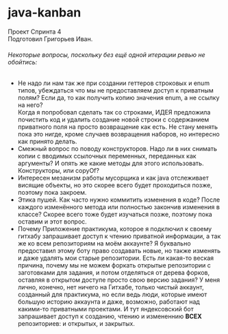 # java-kanban
Проект Спринта 4  
Подготовил Григорьев Иван.

###### Некоторые вопросы, поскольку без ещё одной итерации ревью не обойтись:
- Не надо ли нам так же при создании геттеров строковых и enum типов,
убеждаться что мы не предоставляем доступ к приватным полям? Если да,
то как получить копию значения enum, а не ссылку на него?  
Когда я попробовал сделать так со строками, ИДЕЯ предложила почистить код 
и удалить создание новой строки с содержанием приватного поля на просто
возвращение как есть. Не стану менять пока это нигде, кроме случаев 
возвращения наборов, но интересно как принято делать.  
- Смежный вопрос по поводу конструкторов. Надо ли в них снимать копии с 
вводимых ссылочных переменных, переданных как аргументы? И опять же какие 
методы для этого использовать. Конструкторы, или copyOf?  
- Интересен мезанизм работы мусорщика и как java отслеживает висящие
объекты, но это скорее всего будет проходиться позже, поэтому пока закроем.  
- Этика пушей. Как часто нужно коммитить изменения в коде? После каждого
изменённого метода или полностью закончив изменения в классе? Скорее всего
тоже будет изучаться позже, поэтому пока оставим и этот вопрос.
- Почему Приложение практикума, которое я подключил к своему гитхабу 
запрашивает доступ к чтению приватной информации, а так же ко всем 
репозиториям на моём аккаунте? Я буквально предоставил этому боту право 
создавать новые, но также изменять и даже удалять мои старые репозитории.
Есть ли какая-то веская причина, почему мы не можем форкать открытые 
репозитории с заготовками для задания, и потом отделяться от дерева
форков, оставляя в открытом доступе просто свою версию задания? У меня
лично, конечно, нет ничего на Гитхабе, только чистый аккаунт, созданный для 
практикума, но если ведь люди, которые имеют большую историю 
аккаунта и даже, возможно, работают над какими-то приватными проектами. 
И тут яндексовский бот запрашивает доступ к созданию, чтению и измененнию
**ВСЕХ** репозиториев: и открытых, и закрытых.